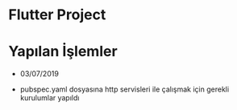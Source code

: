 # Flutter Project 

# Yapılan İşlemler

- 03/07/2019
 * pubspec.yaml dosyasına http servisleri ile çalışmak için gerekli kurulumlar yapıldı

